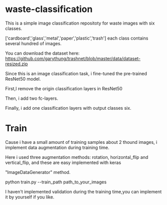 # waste-classification

This is a simple image classification repositoty for waste images with six classes.

['cardboard','glass','metal','paper','plastic','trash'] each class contains several hundred of images. 

You can download the dataset here: https://github.com/garythung/trashnet/blob/master/data/dataset-resized.zip

Since this is an image classification task, i fine-tuned the pre-trained ResNet50 model.

First,I remove the origin classification layers in ResNet50

Then, i add two fc-layers.

Finally, i add one classification layers with output classes six.

# Train

Cause i have a small amount of training samples about 2 thound  images, i implement data augmentation during training time.

Here i used three augmentation methods: rotation, horizontal_flip and vertical_flip, and these are easy implemented with keras 

"ImageDataGenerator" method.

python train.py --train_path path_to_your_images

I haven't implemented validation during the training time,you can implement it by yourself if you like.


